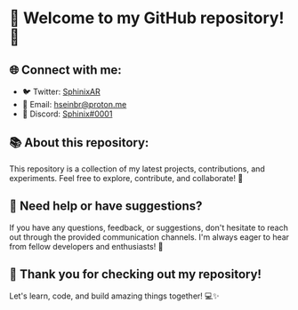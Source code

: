 # 👋 Welcome to my GitHub repository! 🚀

## 🌐 Connect with me:
- 🐦 Twitter: [SphinixAR](https://twitter.com/SphinixAR)
- 📧 Email: hseinbr@proton.me
- 💬 Discord: [Sphinix#0001](https://discord.com/users/955521254738247760)

## 📚 About this repository:
This repository is a collection of my latest projects, contributions, and experiments. Feel free to explore, contribute, and collaborate! 🤝

## 🔧 Need help or have suggestions?
If you have any questions, feedback, or suggestions, don't hesitate to reach out through the provided communication channels. I'm always eager to hear from fellow developers and enthusiasts! 🙌

## 🌟 Thank you for checking out my repository!
Let's learn, code, and build amazing things together! 💻✨
